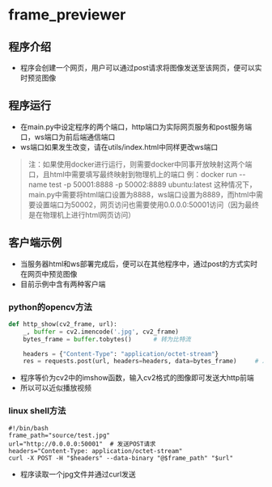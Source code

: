# frame_previewer

## 程序介绍
* 程序会创建一个网页，用户可以通过post请求将图像发送至该网页，便可以实时预览图像

## 程序运行
* 在main.py中设定程序的两个端口，http端口为实际网页服务和post服务端口，ws端口为前后端通信端口
* ws端口如果发生改变，请在utils/index.html中同样更改ws端口
> 注：如果使用docker进行运行，则需要docker中同事开放映射这两个端口，且html中需要填写最终映射到物理机上的端口
> 例：docker run --name test -p 50001:8888 -p 50002:8889 ubuntu:latest
> 这种情况下，main.py中需要将html端口设置为8888，ws端口设置为8889，而html中需要设置端口为50002，网页访问也需要使用0.0.0.0:50001访问（因为最终是在物理机上进行html网页访问）

## 客户端示例
* 当服务器html和ws部署完成后，便可以在其他程序中，通过post的方式实时在网页中预览图像
* 目前示例中含有两种客户端
### python的opencv方法
```python
def http_show(cv2_frame, url):
    _, buffer = cv2.imencode('.jpg', cv2_frame)
    bytes_frame = buffer.tobytes()      # 转为比特流

    headers = {"Content-Type": "application/octet-stream"}
    res = requests.post(url, headers=headers, data=bytes_frame)     # 发送到网页服务器
```
* 程序等价为cv2中的imshow函数，输入cv2格式的图像即可发送大http前端
* 所以可以近似播放视频
### linux shell方法
```shell
#!/bin/bash
frame_path="source/test.jpg"
url="http://0.0.0.0:50001"  # 发送POST请求
headers="Content-Type: application/octet-stream"
curl -X POST -H "$headers" --data-binary "@$frame_path" "$url"
```
* 程序读取一个jpg文件并通过curl发送
